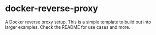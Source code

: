 # docker-reverse-proxy
A Docker reverse proxy setup. This is a simple template to build out into larger examples. Check the README for use cases and more.
